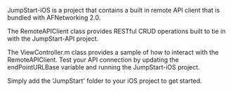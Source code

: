 JumpStart-iOS is a project that contains a built in remote API client that is bundled with AFNetworking 2.0.  

The RemoteAPIClient class provides RESTful CRUD operations built to tie in with the JumpStart-API project. 

The ViewController.m class provides a sample of how to interact with the RemoteAPIClient.  Test your API connection by updating the endPointURLBase variable and running the JumpStart-iOS project. 

Simply add the ‘JumpStart' folder to your iOS project to get started.